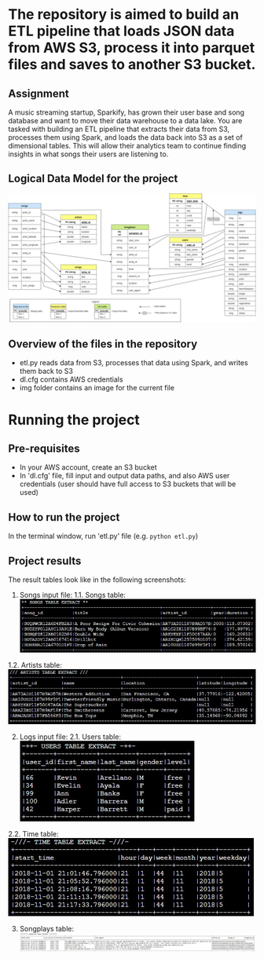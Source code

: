 # The repository is aimed to build an ETL pipeline that loads JSON data from AWS S3, process it into parquet files and saves to another S3 bucket. 

## Assignment
A music streaming startup, Sparkify, has grown their user base and song database and want to move their data warehouse to a data lake. You are tasked with building an ETL pipeline that extracts their data from S3, processes them using Spark, and loads the data back into S3 as a set of dimensional tables. This will allow their analytics team to continue finding insights in what songs their users are listening to.

## Logical Data Model for the project
![Data Model for ETL AWS Sparkify project](/img/DataLake.jpg)

## Overview of the files in the repository
- etl.py reads data from S3, processes that data using Spark, and writes them back to S3
- dl.cfg contains AWS credentials
- img folder contains an image for the current file

# Running the project
## Pre-requisites
- In your AWS account, create an S3 bucket
- In 'dl.cfg' file, fill input and output data paths, and also AWS user credentials (user should have full access to S3 buckets that will be used)

## How to run the project
In the terminal window, run 'etl.py' file (e.g. `python etl.py`)

## Project results
The result tables look like in the following screenshots:
1. Songs input file: 
1.1. Songs table:
![Songs table for ETL AWS Sparkify project](/img/1_songs_table.jpg)

1.2. Artists table:
![Artists table for ETL AWS Sparkify project](/img/2_artists_table.jpg)

2. Logs input file:
2.1. Users table:
![Users table for ETL AWS Sparkify project](/img/3_users_table.jpg)

2.2. Time table:
![Time table for ETL AWS Sparkify project](/img/4_time_table.jpg)

3. Songplays table:
![Songplays table for ETL AWS Sparkify project](/img/5_songplays_table.jpg)